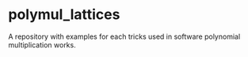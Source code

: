 # polymul_lattices
A repository with examples for each tricks used in software polynomial multiplication works.
